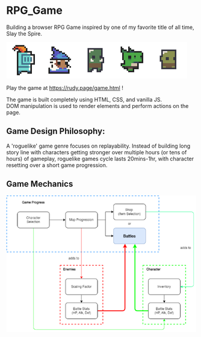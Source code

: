 # RPG_Game

Building a browser RPG Game inspired by one of my favorite title of all time, Slay the Spire.

![](https://github.com/rudylimxl/RPG_Game/blob/main/assets/knight.gif)![](https://github.com/rudylimxl/RPG_Game/blob/main/assets/wizard.gif)![](https://github.com/rudylimxl/RPG_Game/blob/main/assets/orc96.gif)![](https://github.com/rudylimxl/RPG_Game/blob/main/assets/lizard.gif)![](https://github.com/rudylimxl/RPG_Game/blob/main/assets/goblin.gif)

Play the game at https://rudy.page/game.html !

The game is built completely using HTML, CSS, and vanilla JS. <br>
DOM manipulation is used to render elements and perform actions on the page.

## Game Design Philosophy: <br>

A 'roguelike' game genre focuses on replayability. Instead of building long story line with characters getting stronger over multiple hours (or tens of hours) of gameplay, roguelike games cycle lasts 20mins-1hr, with character resetting over a short game progression.

## Game Mechanics <br>

![](assets/Wireframe.png)
